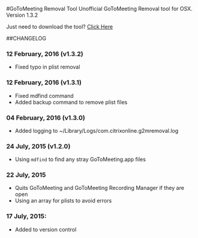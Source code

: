 #GoToMeeting Removal Tool
Unofficial GoToMeeting Removal tool for OSX.  
Version 1.3.2

Just need to download the tool? [Click Here](https://citrix.sharefile.com/d/sbc450d99d2744d69)  

##CHANGELOG
### 12 February, 2016 (v1.3.2)
* Fixed typo in plist removal

### 12 February, 2016 (v1.3.1)
* Fixed mdfind command
* Added backup command to remove plist files

### 04 February, 2016 (v1.3.0)
* Added logging to ~/Library/Logs/com.citrixonline.g2mremoval.log

### 24 July, 2015 (v1.2.0)
* Using `mdfind` to find any stray GoToMeeting.app files

### 22 July, 2015
* Quits GoToMeeting and GoToMeeting Recording Manager if they are open
* Using an array for plists to avoid errors

### 17 July, 2015:  
* Added to version control
